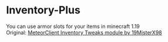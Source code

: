 # Inventory-Plus
You can use armor slots for your items in minecraft 1.19  
Original: [MeteorClient Inventory Tweaks module by 19MisterX98](https://github.com/MeteorDevelopment/meteor-client/blob/master/src/main/java/meteordevelopment/meteorclient/systems/modules/misc/InventoryTweaks.java)
